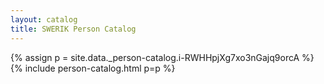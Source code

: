 ```yaml
---
layout: catalog
title: SWERIK Person Catalog
---
```

{% assign p = site.data._person-catalog.i-RWHHpjXg7xo3nGajq9orcA %}
{% include person-catalog.html p=p %}

